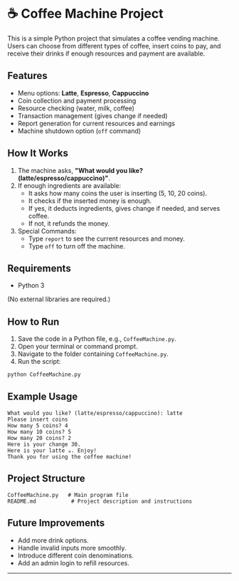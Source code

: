 # ☕ Coffee Machine Project

This is a simple Python project that simulates a coffee vending machine.  
Users can choose from different types of coffee, insert coins to pay, and receive their drinks if enough resources and payment are available.

## Features

- Menu options: **Latte**, **Espresso**, **Cappuccino**
- Coin collection and payment processing
- Resource checking (water, milk, coffee)
- Transaction management (gives change if needed)
- Report generation for current resources and earnings
- Machine shutdown option (`off` command)

## How It Works
1. The machine asks, **"What would you like? (latte/espresso/cappuccino)"**.
2. If enough ingredients are available:
   - It asks how many coins the user is inserting (5, 10, 20 coins).
   - It checks if the inserted money is enough.
   - If yes, it deducts ingredients, gives change if needed, and serves coffee.
   - If not, it refunds the money.
3. Special Commands:
   - Type `report` to see the current resources and money.
   - Type `off` to turn off the machine.

## Requirements

- Python 3

(No external libraries are required.)

## How to Run

1. Save the code in a Python file, e.g., `CoffeeMachine.py`.
2. Open your terminal or command prompt.
3. Navigate to the folder containing `CoffeeMachine.py`.
4. Run the script:

```bash
python CoffeeMachine.py
```

## Example Usage

```
What would you like? (latte/espresso/cappuccino): latte
Please insert coins
How many 5 coins? 4
How many 10 coins? 5
How many 20 coins? 2
Here is your change 30.
Here is your latte ☕. Enjoy!
Thank you for using the coffee machine!
```

## Project Structure

```
CoffeeMachine.py   # Main program file
README.md           # Project description and instructions
```

## Future Improvements

- Add more drink options.
- Handle invalid inputs more smoothly.
- Introduce different coin denominations.
- Add an admin login to refill resources.

---
